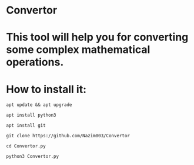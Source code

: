# Convertor
# This tool will help you for converting some complex mathematical operations. 
# How to install it:

```apt update && apt upgrade```


```apt install python3```


```apt install git ```


```git clone https://github.com/Nazim003/Convertor```


```cd Convertor.py```


```python3 Convertor.py```
